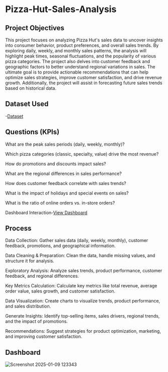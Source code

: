 # Pizza-Hut-Sales-Analysis

## Project Objectives
This project focuses on analyzing Pizza Hut's sales data to uncover insights into consumer behavior, product preferences, and overall sales trends. By exploring daily, weekly, and monthly sales patterns, the analysis will highlight peak times, seasonal fluctuations, and the popularity of various pizza categories. The project also delves into customer feedback and geographic factors to better understand regional variations in sales. The ultimate goal is to provide actionable recommendations that can help optimize sales strategies, improve customer satisfaction, and drive revenue growth. Additionally, the project will assist in forecasting future sales trends based on historical data.

## Dataset Used 
-<a href="https://github.com/sudhagarv555/Pizza-Hut-Sales-Analysis/blob/main/pizza_sales_excel_file.xlsx">Dataset</a>

## Questions (KPIs)

What are the peak sales periods (daily, weekly, monthly)?

Which pizza categories (classic, specialty, value) drive the most revenue?

How do promotions and discounts impact sales?

What are the regional differences in sales performance?

How does customer feedback correlate with sales trends?

What is the impact of holidays and special events on sales?

What is the ratio of online orders vs. in-store orders?

Dashboard Interaction-<a href="https://github.com/sudhagarv555/Pizza-Hut-Sales-Analysis/blob/main/PIZZA%20DashBoard.pbix">View Dashboard</a>

## Process 
Data Collection: Gather sales data (daily, weekly, monthly), customer feedback, promotions, and geographical information.

Data Cleaning & Preparation: Clean the data, handle missing values, and structure it for analysis.

Exploratory Analysis: Analyze sales trends, product performance, customer feedback, and regional differences.

Key Metrics Calculation: Calculate key metrics like total revenue, average order value, sales growth, and customer satisfaction.

Data Visualization: Create charts to visualize trends, product performance, and sales distribution.

Generate Insights: Identify top-selling items, sales drivers, regional trends, and the impact of promotions.

Recommendations: Suggest strategies for product optimization, marketing, and improving customer satisfaction.

## Dashboard
![Screenshot 2025-01-09 123343](https://github.com/user-attachments/assets/e2a08d4b-4a5f-42a6-ad47-c776befcccb4)






